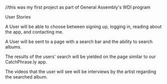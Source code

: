 //this was my first project as part of General Assembly's WDI program

User Stories

A User will be able to choose between signing up, logging in, reading about the app, and contacting me.

A User will be sent to a page with a search bar and the ability to search albums.

The results of the users' search will be yielded on the page similar to our CatchPhrase.ly app.

The videos that the user will see will be interviews by the artist regarding the searched album.

